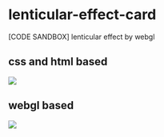 # lenticular-effect-card

[CODE SANDBOX] lenticular effect by webgl

## css and html based

![](./screenshots//css-based.gif)

## webgl based

![](./screenshots//webgl-based.gif)
